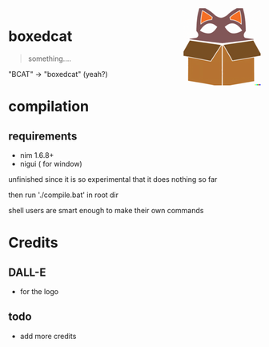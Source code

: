 <img src="img/logo__15.png" align="right">

# boxedcat

> something....

 "BCAT" -> "boxedcat" (yeah?)

 # compilation
 
 ## requirements
  - nim 1.6.8+
  - nigui ( for window)
  
  unfinished since it is so experimental that it does nothing so far
  
  then run './compile.bat' in root dir
  
  shell users are smart enough to make their own commands

# Credits
## DALL-E
- for the logo
## todo
- add more credits
